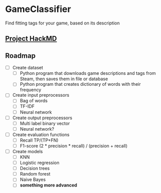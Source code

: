 # GameClassifier
Find fitting tags for your game, based on its description

## [Project HackMD](https://hackmd.io/vwPnLpSrQzGLLLdzyfqvCw?view)

## Roadmap
* [ ] Create dataset
  * [ ] Python program that downloads game descriptions and tags from Steam, then saves them in file or database
  * [ ] Python program that creates dictionary of words with their frequency
* [ ] Create input preprocessors
  * [ ] Bag of words
  * [ ] TF-IDF
  * [ ] Neural network
* [ ] Create output preprocessors
  * [ ] Multi label binary vector
  * [ ] Neural network?
* [ ] Create evaluation functions
  * [ ] Recall TP/(TP+FN)
  * [ ] F1-score (2 * precision * recall) / (precision + recall)
* [ ] Create models
  * [ ] KNN
  * [ ] Logistic regression
  * [ ] Decision trees
  * [ ] Random forest
  * [ ] Naive Bayes
  * [ ] **something more advanced**